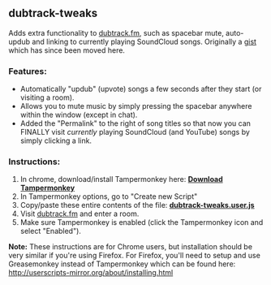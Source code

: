 ## dubtrack-tweaks

Adds extra functionality to [dubtrack.fm](https://www.dubtrack.fm), such as spacebar mute, auto-updub and linking to currently playing SoundCloud songs. Originally a [gist](https://gist.github.com/patricknelson/4b729ec234a35d4b8cc9) which has since been moved here.

### Features:


 - Automatically "updub" (upvote) songs a few seconds after they start (or visiting a room).
 - Allows you to mute music by simply pressing the spacebar anywhere within the window (except in chat).
 - Added the "Permalink" to the right of song titles so that now you can FINALLY visit *currently*
   playing SoundCloud (and YouTube) songs by simply clicking a link.

### Instructions:

1. In chrome, download/install Tampermonkey here: **[Download Tampermonkey](https://chrome.google.com/webstore/detail/tampermonkey/dhdgffkkebhmkfjojejmpbldmpobfkfo?hl=en)**
2. In Tampermonkey options, go to "Create new Script"
3. Copy/paste these entire contents of the file: **[dubtrack-tweaks.user.js](https://rawgit.com/patricknelson/dubtrack-tweaks/master/dubtrack-tweaks.user.js )**
4. Visit [dubtrack.fm](https://www.dubtrack.fm) and enter a room.
5. Make sure Tampermonkey is enabled (click the Tampermonkey icon and select "Enabled").

**Note:** These instructions are for Chrome users, but installation should be very similar if you're using Firefox. For Firefox, you'll need to setup and use Greasemonkey instead of Tampermonkey which can be found here: http://userscripts-mirror.org/about/installing.html
